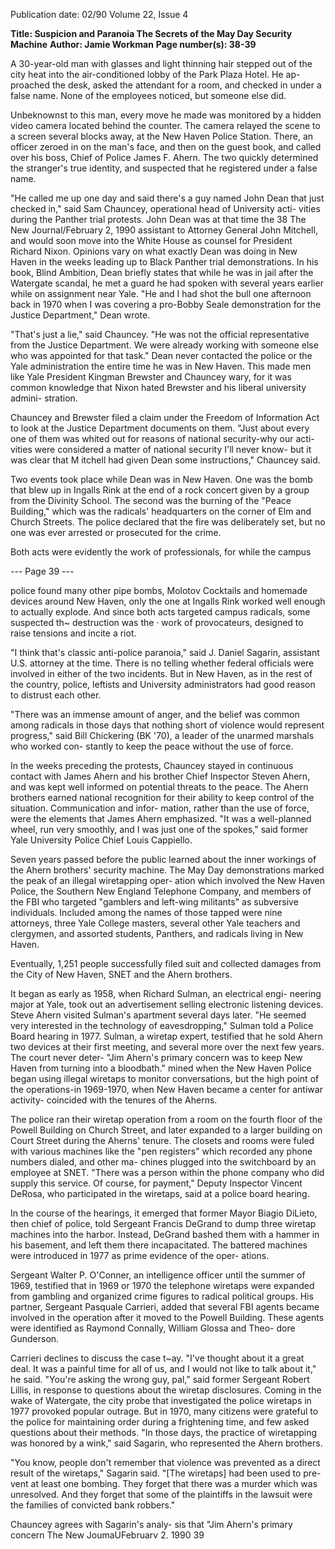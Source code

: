 Publication date: 02/90
Volume 22, Issue 4

**Title: Suspicion and Paranoia The Secrets of the May Day Security Machine**
**Author: Jamie Workman**
**Page number(s): 38-39**

A 30-year-old man with glasses and 
light thinning hair stepped out of the 
city heat into the air-conditioned lobby 
of the Park Plaza Hotel. He ap-
proached the desk, asked the attendant 
for a room, and checked in under a 
false name. None of the employees 
noticed, but someone else did. 

Unbeknownst to this man, every move 
he made was monitored by a hidden 
video camera located behind the 
counter. The camera relayed the scene 
to a screen several blocks away, at the 
New Haven Police Station. There, an 
officer zeroed in on the man's face, and 
then on the guest book, and called over 
his boss, Chief of Police James F. 
Ahern. The two quickly determined 
the 
stranger's true 
identity, 
and 
suspected that he registered under a 
false name. 

"He called me up one day and said 
there's a guy named John Dean that 
just checked in," said Sam Chauncey, 
operational head of University acti-
vities during the Panther trial protests. 
John Dean was at that time the 
38 The New Journal/February 2, 1990 
assistant to Attorney General John 
Mitchell, and would soon move into 
the White House as counsel for 
President Richard Nixon. Opinions 
vary on what exactly Dean was doing 
in New Haven in the weeks leading up 
to 
Black Panther 
trial 
demonstrations. In his book, Blind 
Ambition, Dean briefly states that while 
he was in jail after the Watergate 
scandal, he met a guard he had spoken 
with several years earlier while on 
assignment near Yale. "He and I had 
shot the bull one afternoon back in 
1970 when I was covering a pro-Bobby 
Seale demonstration for the Justice 
Department," Dean wrote. 

"That's just a lie," said Chauncey. 
"He was not the official representative 
from the Justice Department. We were 
already working with someone else 
who was appointed for that task." Dean 
never contacted the police or the Yale 
administration the entire time he was 
in New Haven. This made men like 
Yale President Kingman Brewster and 
Chauncey wary, for it was common 
knowledge that Nixon hated Brewster 
and his liberal university admini-
stration. 

Chauncey and Brewster filed a claim 
under the Freedom of Information Act 
to look at the Justice Department 
documents on them. "Just about every 
one of them was whited out for reasons 
of national security-why our acti-
vities were considered a matter of 
national security I'll never know- but 
it was clear that M itchell had given 
Dean some instructions," Chauncey 
said. 

Two events took place while Dean 
was in New Haven. One was the bomb 
that blew up in Ingalls Rink at the end of 
a rock concert given by a group from the 
Divinity School. The second was the 
burning of the "Peace Building," which 
was the radicals' headquarters on the 
corner of Elm and Church Streets. The 
police declared that the fire was 
deliberately set, but no one was ever 
arrested or prosecuted for the crime. 

Both acts were evidently the work of 
professionals, for while the campus


--- Page 39 ---

police found many other pipe bombs, 
Molotov Cocktails and homemade 
devices around New Haven, only the 
one at Ingalls Rink worked well 
enough to actually explode. And since 
both acts targeted campus radicals, 
some suspected th~ destruction was the · 
work of provocateurs, designed to raise 
tensions and incite a riot. 

"I think that's classic anti-police 
paranoia," said J. Daniel Sagarin, 
assistant U.S. attorney at the time. 
There is no telling whether federal 
officials were involved in either of the 
two incidents. But in New Haven, as 
in the rest of the country, police, 
leftists and University administrators 
had good reason to distrust each other. 

"There was an immense amount of 
anger, and the belief was common 
among radicals in those days that 
nothing 
short of violence would 
represent progress," said Bill 
Chickering (BK '70), a leader of the 
unarmed marshals who worked con-
stantly to keep the peace without the 
use of force. 

In the weeks preceding the protests, 
Chauncey stayed in continuous contact 
with James Ahern and his brother 
Chief Inspector Steven Ahern, and 
was kept well informed on potential 
threats to the peace. The Ahern 
brothers earned national recognition 
for their ability to keep control of the 
situation. Communication and infor-
mation, rather than the use of force, 
were the elements that James Ahern 
emphasized. "It was a well-planned 
wheel, run very smoothly, and I was 
just one of the spokes," said former 
Yale University Police Chief Louis 
Cappiello. 

Seven years passed before the public 
learned about the inner workings of the 
Ahern brothers' security machine. The 
May Day demonstrations marked the 
peak of an illegal wiretapping oper-
ation which involved the New Haven 
Police, the Southern New England 
Telephone Company, and members of 
the FBI who targeted "gamblers and 
left-wing militants" as 
subversive 
individuals. Included among the 
names of those tapped were nine 
attorneys, three Yale College masters, 
several other Yale teachers and 
clergymen, and assorted students, 
Panthers, and radicals living in New 
Haven. 

Eventually, 
1,251 people 
successfully filed suit and collected 
damages from the City of New Haven, 
SNET and the Ahern brothers. 

It began as early as 1958, when 
Richard Sulman, an electrical engi-
neering major at Yale, took out an 
advertisement selling electronic 
listening devices. Steve Ahern visited 
Sulman's apartment several days later. 
"He seemed very interested in the 
technology of eavesdropping," Sulman 
told a Police Board hearing in 1977. 
Sulman, a wiretap expert, testified that 
he sold Ahern two devices at their first 
meeting, and several more over the 
next few years. The court never deter-
"Jim Ahern's primary 
concern was to keep 
New Haven from 
turning into a 
bloodbath." 
mined when the New Haven Police 
began using illegal wiretaps to monitor 
conversations, but the high point of the 
operations-in 1969-1970, when New 
Haven became a center for antiwar 
activity- coincided with the tenures of 
the Aherns. 

The police ran their wiretap 
operation from a room on the fourth 
floor of the Powell Building on Church 
Street, and later expanded to a larger 
building on Court Street during the 
Aherns' tenure. The closets and rooms 
were fuled with various machines like 
the "pen registers" which recorded any 
phone numbers dialed, and other ma-
chines plugged into the switchboard by 
an employee at SNET. "There was a 
person within the phone company who 
did supply this service. Of course, for 
payment," Deputy Inspector Vincent 
DeRosa, who participated in the 
wiretaps, 
said at a 
police board 
hearing. 

In the course of the hearings, it 
emerged that former Mayor Biagio 
DiLieto, then chief of police, told 
Sergeant Francis DeGrand to dump 
three wiretap machines into the 
harbor. 
Instead, DeGrand bashed 
them with a hammer in his basement, 
and left them there incapacitated. The 
battered machines were introduced in 
1977 as prime evidence of the oper-
ations. 

Sergeant Walter P. O'Conner, an 
intelligence officer until the summer of 
1969, testified that in 1969 or 1970 the 
telephone wiretaps were expanded 
from gambling and organized crime 
figures to radical political groups. His 
partner, Sergeant Pasquale Carrieri, 
added that several FBI agents became 
involved in the operation after it 
moved to the Powell Building. These 
agents were identified as Raymond 
Connally, William Glossa and Theo-
dore Gunderson. 

Carrieri declines to discuss the case 
t~ay. "I've thought about it a great 
deal. It was a painful time for all of us, 
and I would not like to talk about it," 
he said. "You're asking the wrong guy, 
pal," said former Sergeant Robert 
Lillis, in response to questions about 
the wiretap disclosures. Coming in the 
wake of Watergate, the city probe that 
investigated the police wiretaps in 1977 
provoked popular outrage. But in 
1970, many citizens were grateful to 
the police for maintaining order during 
a frightening time, and few asked 
questions about their methods. "In 
those days, the practice of wiretapping 
was honored by a wink," said Sagarin, 
who represented the Ahern brothers. 

"You know, people don't remember 
that violence was prevented as a direct 
result of the wiretaps," Sagarin said. 
"[The wiretaps] had been used to pre-
vent at least one bombing. They forget 
that there was a murder which was 
unresolved. And they forget that some 
of the plaintiffs in the lawsuit were the 
families of convicted bank robbers." 

Chauncey agrees with Sagarin's analy-
sis that "Jim Ahern's primary concern 
The New JoumaUFebruarv 2. 1990 39